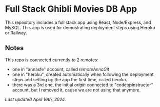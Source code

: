 # Full Stack Ghibli Movies DB App

This repository includes a full stack app using React, Node/Express, and MySQL. This app is used for demostrating deployment steps using Heroku or Railway.

## Notes

This repo is connected currently to 2 remotes: 

- one in "annasfe" account, called *remoteAnnaGit*
- one in "heroku", created automatically when following the deployment steps and setting up the app the first time, called *heroku*.
- there was a 3rd one, the initial *origin* connected to "codeopinstructor" account, but I removed it, cause we are not using that anymore.

_Last updated April 16th, 2024._
